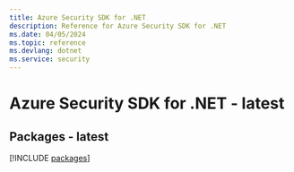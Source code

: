 ```yaml
---
title: Azure Security SDK for .NET
description: Reference for Azure Security SDK for .NET
ms.date: 04/05/2024
ms.topic: reference
ms.devlang: dotnet
ms.service: security
---
```

# Azure Security SDK for .NET - latest
## Packages - latest
[!INCLUDE [packages](security-index.md)]